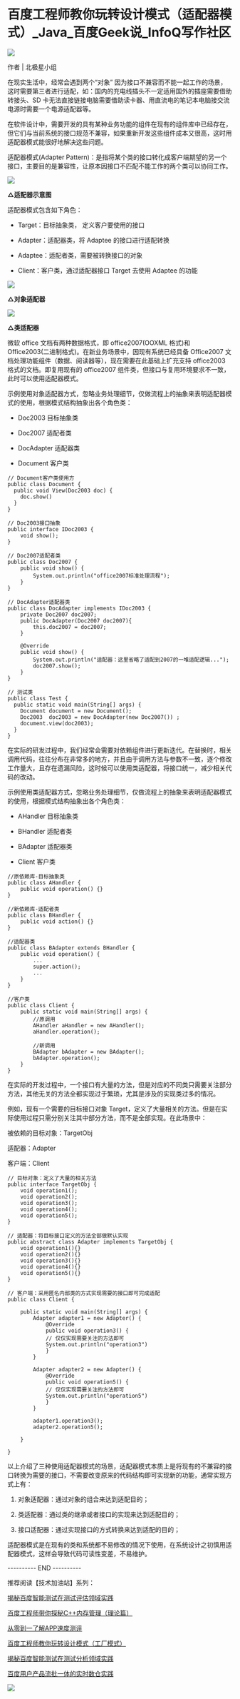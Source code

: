 # 百度工程师教你玩转设计模式（适配器模式）_Java_百度Geek说_InfoQ写作社区
![](https://static001.geekbang.org/infoq/13/139497c2e4fb5a697e250a4b8cab711f.png)

作者 | 北极星小组

在现实生活中，经常会遇到两个“对象” 因为接口不兼容而不能一起工作的场景，这时需要第三者进行适配，如：国内的充电线插头不一定适用国外的插座需要借助转接头、SD 卡无法直接链接电脑需要借助读卡器、用直流电的笔记本电脑接交流电源时需要一个电源适配器等。

在软件设计中，需要开发的具有某种业务功能的组件在现有的组件库中已经存在，但它们与当前系统的接口规范不兼容，如果重新开发这些组件成本又很高，这时用适配器模式能很好地解决这些问题。

适配器模式(Adapter Pattern)：是指将某个类的接口转化成客户端期望的另一个接口，主要目的是兼容性，让原本因接口不匹配不能工作的两个类可以协同工作。

![](https://static001.geekbang.org/infoq/a0/a0aef6d734e63eb19cfe5ad394ac0052.png)

****△适配器示意图****

适配器模式包含如下角色：

*   Target：目标抽象类， 定义客户要使用的接口
    
*   Adapter：适配器类，将 Adaptee 的接口进行适配转换
    
*   Adaptee：适配者类，需要被转换接口的对象
    
*   Client：客户类，通过适配器接口 Target 去使用 Adaptee 的功能
    

![](https://static001.geekbang.org/infoq/47/47332696804bafcb6124223b86ed4c19.png)

**△对象适配器**

![](https://static001.geekbang.org/infoq/c5/c5fd2e0d8d0019e16f3316698aaf7aff.png)

**△类适配器**

微软 office 文档有两种数据格式，即 office2007(OOXML 格式)和 Office2003(二进制格式)。在新业务场景中，因现有系统已经具备 Office2007 文档处理功能组件（数据、阅读器等），现在需要在此基础上扩充支持 office2003 格式的文档。即复用现有的 office2007 组件类，但接口与复用环境要求不一致，此时可以使用适配器模式。

示例使用对象适配器方式，忽略业务处理细节，仅做流程上的抽象来表明适配器模式的使用，根据模式结构抽象出各个角色类：

*   Doc2003 目标抽象类
    
*   Doc2007 适配者类
    
*   DocAdapter 适配器类
    
*   Document 客户类
    

```
// Document客户类使用方
public class Document {
  public void View(Doc2003 doc) {
    doc.show()
  }
}

// Doc2003接口抽象
public interface IDoc2003 {
    void show();
}

// Doc2007适配者类
public class Doc2007 {
    public void show() {
        System.out.println("office2007标准处理流程");
    }
}

// DocAdapter适配器类
public class DocAdapter implements IDoc2003 {
    private Doc2007 doc2007;
    public DocAdapter(Doc2007 doc2007){
        this.doc2007 = doc2007;
    }
    
    @Override
    public void show() {
        System.out.println("适配器：这里省略了适配到2007的一堆适配逻辑...");
        doc2007.show();
    }
}

// 测试类
public class Test {
  public static void main(String[] args) {
    Document document = new Document();
    Doc2003  doc2003 = new DocAdapter(new Doc2007()) ; 
    document.view(doc2003);
  }
}
```

在实际的研发过程中，我们经常会需要对依赖组件进行更新迭代。在替换时，相关调用代码，往往分布在非常多的地方，并且由于调用方法与参数不一致，逐个修改工作量大，且存在遗漏风险，这时候可以使用类适配器，将接口统一，减少相关代码的改动。

示例使用类适配器方式，忽略业务处理细节，仅做流程上的抽象来表明适配器模式的使用，根据模式结构抽象出各个角色类：

*   AHandler 目标抽象类
    
*   BHandler 适配者类
    
*   BAdapter 适配器类
    
*   Client 客户类
    

```
//原依赖库-目标抽象类
public class AHandler {
    public void operation() {}
}

//新依赖库-适配者类
public class BHandler {
    public void action() {}
}

//适配器类
public class BAdapter extends BHandler {
    public void operation() {
        ...
        super.action();
        ...
    }
}

//客户类
public class Client {
    public static void main(String[] args) {
        //原调用
        AHandler aHandler = new AHandler();
        aHandler.operation();
        
        //新调用
        BAdapter bAdapter = new BAdapter();
        bAdapter.operation();
    }
}
```

在实际的开发过程中，一个接口有大量的方法，但是对应的不同类只需要关注部分方法，其他无关的方法全都实现过于繁琐，尤其是涉及的实现类过多的情况。

例如，现有一个需要的目标接口对象 Target，定义了大量相关的方法。但是在实际使用过程只需分别关注其中部分方法，而不是全部实现。在此场景中：

被依赖的目标对象：TargetObj

适配器：Adapter

客户端：Client

```
// 目标对象：定义了大量的相关方法
public interface TargetObj {
    void operation1();
    void operation2();
    void operation3();
    void operation4();
    void operation5();
}

// 适配器：将目标接口定义的方法全部做默认实现
public abstract class Adapter implements TargetObj {
    void operation1(){}
    void operation2(){}
    void operation3(){}
    void operation4(){}
    void operation5(){}
}

// 客户端：采用匿名内部类的方式实现需要的接口即可完成适配
public class Client {

    public static void main(String[] args) {
        Adapter adapter1 = new Adapter() {
            @Override
            public void operation3() {
            // 仅仅实现需要关注的方法即可
            System.out.println("operation3")
            }
        }
        
        Adapter adapter2 = new Adapter() {
            @Override
            public void operation5() {
            // 仅仅实现需要关注的方法即可
            System.out.println("operation5")
            }
        }
        
        adapter1.operation3();
        adapter2.operation5();

    }

}
```

以上介绍了三种使用适配器模式的场景，适配器模式本质上是将现有的不兼容的接口转换为需要的接口，不需要改变原来的代码结构即可实现新的功能，通常实现方式上有：

1.  对象适配器：通过对象的组合来达到适配目的；
    
2.  类适配器：通过类的继承或者接口的实现来达到适配目的；
    
3.  接口适配器：通过实现接口的方式转换来达到适配的目的；
    

适配器模式是在现有的类和系统都不易修改的情况下使用，在系统设计之初慎用适配器模式，这样会导致代码可读性变差，不易维护。

\---------- END ----------

推荐阅读【技术加油站】系列：

[揭秘百度智能测试在测试评估领域实践](https://xie.infoq.cn/link?target=http%3A%2F%2Fmp.weixin.qq.com%2Fs%3F__biz%3DMzg5MjU0NTI5OQ%3D%3D%26mid%3D2247534777%26idx%3D1%26sn%3Dfa007c2649e48d8ab6d43d54fd062f04%26chksm%3Dc03e78c5f749f1d380eca98e67a97d60211c21bdcab4d2e5f3937bb7a41a335b05d8797ec773%26scene%3D21%23wechat_redirect)  

[百度工程师带你探秘C++内存管理（理论篇）](https://xie.infoq.cn/link?target=http%3A%2F%2Fmp.weixin.qq.com%2Fs%3F__biz%3DMzg5MjU0NTI5OQ%3D%3D%26mid%3D2247532289%26idx%3D1%26sn%3D5c5ab524a3047cf92b7faf6969b7dfbf%26chksm%3Dc03e4f7df749c66b0738ebd3234d1d0460d63a3aa52d55ca33a9dbba6fdf50c6a356b982114b%26scene%3D21%23wechat_redirect)  

[从零到一了解APP速度测评](https://xie.infoq.cn/link?target=http%3A%2F%2Fmp.weixin.qq.com%2Fs%3F__biz%3DMzg5MjU0NTI5OQ%3D%3D%26mid%3D2247531838%26idx%3D1%26sn%3D7e37cf3f6262b87597bacc1d0adc8157%26chksm%3Dc03e4d42f749c454c94ea49bc1cb170e28d7fcd6a36cd2c42d668e67a66e19555ebe38e0691f%26scene%3D21%23wechat_redirect)  

[百度工程师教你玩转设计模式（工厂模式）](https://xie.infoq.cn/link?target=http%3A%2F%2Fmp.weixin.qq.com%2Fs%3F__biz%3DMzg5MjU0NTI5OQ%3D%3D%26mid%3D2247528403%26idx%3D1%26sn%3D0e2263062ab6c9d87822406b35f675d2%26chksm%3Dc03e5faff749d6b9bc719ad14d71e05d99c9aee464a5ab400ff4bd92170b994ceaa886301cf2%26scene%3D21%23wechat_redirect)  

[揭秘百度智能测试在测试分析领域实践](https://xie.infoq.cn/link?target=http%3A%2F%2Fmp.weixin.qq.com%2Fs%3F__biz%3DMzg5MjU0NTI5OQ%3D%3D%26mid%3D2247527603%26idx%3D1%26sn%3D63ab93ac854dea7ee8661e475528183f%26chksm%3Dc03e5ccff749d5d9097869215413ead68c802f262bcd59ec9ee2ae9bef7f94a38dc8f444305c%26scene%3D21%23wechat_redirect)  

[百度用户产品流批一体的实时数仓实践](https://xie.infoq.cn/link?target=http%3A%2F%2Fmp.weixin.qq.com%2Fs%3F__biz%3DMzg5MjU0NTI5OQ%3D%3D%26mid%3D2247526320%26idx%3D1%26sn%3D661ba569e8fb39aeead346e7ab5f8ae8%26chksm%3Dc03e57ccf749dedae885a7204f3b686f8dd3c0ac0e79793e2996ab89766697a14b08e2c032d3%26scene%3D21%23wechat_redirect)  

![](https://static001.geekbang.org/infoq/e2/e27b3ab6f2bea7ffd9af3312410321b7.png)